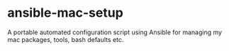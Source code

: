 # ansible-mac-setup
A portable automated configuration script using Ansible for managing my mac packages, tools, bash defaults etc.
